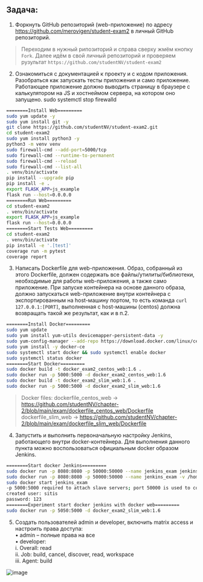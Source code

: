 
## Задача:
1.	Форкнуть GitHub репозиторий (web-приложение) по адресу https://github.com/merovigen/student-exam2 в личный GitHub репозиторий.
> Переходим в нужный рипозиторий и справа сверху жмём кнопку `Fork`. Далее идём в свой личный репозиторий и проверяем рузультат `https://github.com/studentNV/student-exam2`
2.	Ознакомиться с документацией к проекту и с кодом приложения. Разобраться как запускать тесты приложения и само приложение. Работающее приложение должно выводить страницу в браузере с калькулятором на JS и хостнеймом сервера, на котором оно запущено.
sudo systemctl stop firewalld
```bash
========Install Web=========
sudo yum update -y	
sudo yum install git -y	
git clone https://github.com/studentNV/student-exam2.git
cd student-exam2		
sudo yum install python3 -y	
python3 -m venv venv	
sudo firewall-cmd --add-port=5000/tcp	
sudo firewall-cmd --runtime-to-permanent	
sudo firewall-cmd --reload	
sudo firewall-cmd --list-all	
. venv/bin/activate	
pip install --upgrade pip		
pip install -e .	
export FLASK_APP=js_example	
flask run --host=0.0.0.0
========Run Web=========
cd student-exam2
. venv/bin/activate
export FLASK_APP=js_example
flask run --host=0.0.0.0
========Start Tests Web=========
cd student-exam2
. venv/bin/activate
pip install -e '.[test]'
coverage run -m pytest
coverage report
```
3.	Написать Dockerfile для web-приложения. Образ, собранный из этого Dockerfile, должен содержать все файлы/утилиты/библиотеки, необходимые для работы web-приложения, а также само приложение. При запуске контейнера на основе данного образа, должно запускаться web-приложение внутри контейнера с экспортированным на host-машину портом, то есть команда `curl 127.0.0.1:[PORT]`, выполненная с host-машины (centos) должна возвращать такой же результат, как и в п.2.
```bash
========Install Docker=========
sudo yum update
sudo yum install yum-utils devicemapper-persistent-data -y
sudo yum-config-manager --add-repo https://download.docker.com/linux/centos/docker-ce.repo
sudo yum install -y docker-ce
sudo systemctl start docker && sudo systemctl enable docker
sudo systemctl status docker
========Start Docker=========
sudo docker build -t docker_exam2_centos_web:1.6 .
sudo docker run -p 5000:5000 -d docker_exam2_centos_web:1.6
sudo docker build -t docker_exam2_slim_web:1.6 .
sudo docker run -p 5000:5000 -d docker_exam2_slim_web:1.6
```
> Docker files:	
> dockerfile_centos_web -> https://github.com/studentNV/chapter-2/blob/main/exam/dockerfile_centos_web/Dockerfile   
> dockerfile_slim_web -> https://github.com/studentNV/chapter-2/blob/main/exam/dockerfile_slim_web/Dockerfile  
4.	Запустить и выполнить первоначальную настройку Jenkins, работающего внутри docker-контейнера. Для выполнения данного пункта можно воспользоваться официальным docker образом Jenkins.
```bash
========Start docker Jenkins=========
sudo docker run -p 8080:8080 -p 50000:50000 --name jenkins_exam jenkins/jenkins:latest
sudo docker run -p 8080:8080 -p 50000:50000 --name jenkins_exam -v /home/sit/docker_jenkins:/var/jenkins_home jenkins/jenkins:latest
sudo docker start jenkins_exam
-p 5000:5000 required to attach slave servers; port 50000 is used to communicate between master and slaves
created user: sitis
password: 123
========Experiment start docker jenkins with docker web=========
sudo docker run -p 5050:5000 -d docker_exam2_slim_web:1.6
```
5.	Создать пользователей admin и developer, включить matrix access и настроить права доступа:      
•	admin – полные права на все     
•	developer:      
i.	Overall: read       
ii.	Job: build, cancel, discover, read, workspace       
iii.	Agent: build  

![image](https://user-images.githubusercontent.com/95025513/162625705-7f6626c0-c8aa-4359-96e1-78db47dd85b5.png)

